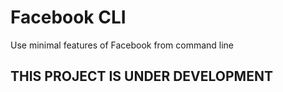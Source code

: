 # Facebook CLI
Use minimal features of Facebook from command line


## THIS PROJECT IS UNDER DEVELOPMENT


